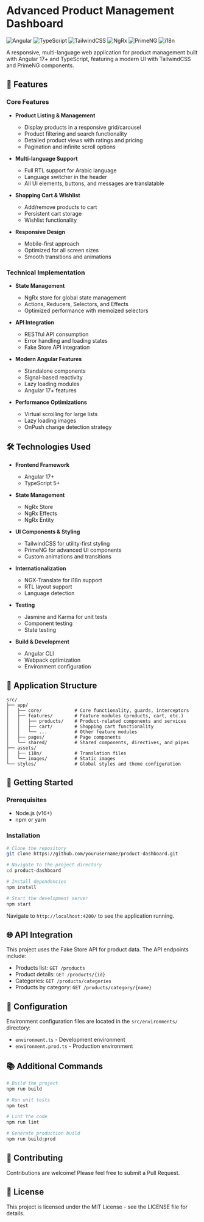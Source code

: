 # Advanced Product Management Dashboard

![Angular](https://img.shields.io/badge/Angular-17.3.0-red)
![TypeScript](https://img.shields.io/badge/TypeScript-5.2.2-blue)
![TailwindCSS](https://img.shields.io/badge/TailwindCSS-3.x-38bdf8)
![NgRx](https://img.shields.io/badge/NgRx-17.x-purple)
![PrimeNG](https://img.shields.io/badge/PrimeNG-17.x-orange)
![i18n](https://img.shields.io/badge/i18n-Multi--language-green)

A responsive, multi-language web application for product management built with Angular 17+ and TypeScript, featuring a modern UI with TailwindCSS and PrimeNG components.

## 🌟 Features

### Core Features

- **Product Listing & Management**
  - Display products in a responsive grid/carousel
  - Product filtering and search functionality
  - Detailed product views with ratings and pricing
  - Pagination and infinite scroll options

- **Multi-language Support**
  - Full RTL support for Arabic language
  - Language switcher in the header
  - All UI elements, buttons, and messages are translatable

- **Shopping Cart & Wishlist**
  - Add/remove products to cart
  - Persistent cart storage
  - Wishlist functionality

- **Responsive Design**
  - Mobile-first approach
  - Optimized for all screen sizes
  - Smooth transitions and animations

### Technical Implementation

- **State Management**
  - NgRx store for global state management
  - Actions, Reducers, Selectors, and Effects
  - Optimized performance with memoized selectors

- **API Integration**
  - RESTful API consumption
  - Error handling and loading states
  - Fake Store API integration

- **Modern Angular Features**
  - Standalone components
  - Signal-based reactivity
  - Lazy loading modules
  - Angular 17+ features

- **Performance Optimizations**
  - Virtual scrolling for large lists
  - Lazy loading images
  - OnPush change detection strategy

## 🛠️ Technologies Used

- **Frontend Framework**
  - Angular 17+
  - TypeScript 5+

- **State Management**
  - NgRx Store
  - NgRx Effects
  - NgRx Entity

- **UI Components & Styling**
  - TailwindCSS for utility-first styling
  - PrimeNG for advanced UI components
  - Custom animations and transitions

- **Internationalization**
  - NGX-Translate for i18n support
  - RTL layout support
  - Language detection

- **Testing**
  - Jasmine and Karma for unit tests
  - Component testing
  - State testing

- **Build & Development**
  - Angular CLI
  - Webpack optimization
  - Environment configuration

## 📱 Application Structure

```
src/
├── app/
│   ├── core/            # Core functionality, guards, interceptors
│   ├── features/        # Feature modules (products, cart, etc.)
│   │   ├── products/    # Product-related components and services
│   │   ├── cart/        # Shopping cart functionality
│   │   └── ...          # Other feature modules
│   ├── pages/           # Page components
│   └── shared/          # Shared components, directives, and pipes
├── assets/
│   ├── i18n/            # Translation files
│   └── images/          # Static images
└── styles/              # Global styles and theme configuration
```

## 🚀 Getting Started

### Prerequisites

- Node.js (v16+)
- npm or yarn

### Installation

```bash
# Clone the repository
git clone https://github.com/yourusername/product-dashboard.git

# Navigate to the project directory
cd product-dashboard

# Install dependencies
npm install

# Start the development server
npm start
```

Navigate to `http://localhost:4200/` to see the application running.

## 🌐 API Integration

This project uses the Fake Store API for product data. The API endpoints include:

- Products list: `GET /products`
- Product details: `GET /products/{id}`
- Categories: `GET /products/categories`
- Products by category: `GET /products/category/{name}`

## 🔧 Configuration

Environment configuration files are located in the `src/environments/` directory:

- `environment.ts` - Development environment
- `environment.prod.ts` - Production environment

## 📚 Additional Commands

```bash
# Build the project
npm run build

# Run unit tests
npm test

# Lint the code
npm run lint

# Generate production build
npm run build:prod
```

## 🤝 Contributing

Contributions are welcome! Please feel free to submit a Pull Request.

## 📄 License

This project is licensed under the MIT License - see the LICENSE file for details.

